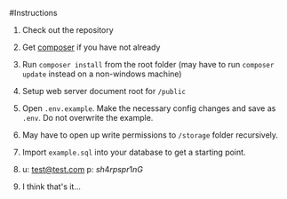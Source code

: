 #Instructions

1. Check out the repository

2. Get [composer](https://getcomposer.org/) if you have not already

3. Run `composer install` from the root folder (may have to run `composer update` instead on a non-windows machine)

4. Setup web server document root for `/public`

5. Open `.env.example`. Make the necessary config changes and save as `.env`. Do not overwrite the example.

6. May have to open up write permissions to `/storage` folder recursively.

7. Import `example.sql` into your database to get a starting point.

8. u: test@test.com p: $sh4rpspr1nG$

9. I think that's it...